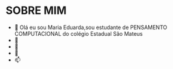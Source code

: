 # SOBRE MIM 
- 👋 Olá eu sou Maria Eduarda,sou estudante de PENSAMENTO COMPUTACIONAL do colégio Estadual São Mateus
- 👀 
- 🌱
- 💞️  
- 📫  

<!---

--->
